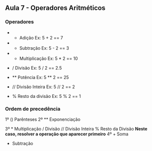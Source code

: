 ## **Aula 7 - Operadores Aritméticos**

### Operadores
- + Adição
    Ex: 5 + 2 == 7
    
- - Subtração
    Ex: 5 - 2 == 3

- * Multiplicação
    Ex: 5 * 2 == 10

- / Divisão
    Ex: 5 / 2 == 2.5

- ** Potência
    Ex: 5 ** 2 == 25

- // Divisão Inteira
    Ex: 5 // 2 == 2

- % Resto da divisão
    Ex: 5 % 2 == 1

### Ordem de precedência
1º () Parênteses 
2º ** Exponenciação

3º * Multiplicação
   / Divisão 
   // Divisão Inteira 
   % Resto da Divisão
   **Neste caso, resolver a operação que aparecer primeiro**
4º + Soma
   - Subtração 
